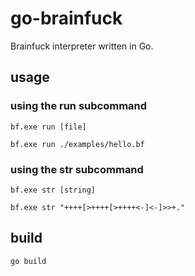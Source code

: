 # go-brainfuck
Brainfuck interpreter written in Go.

## usage

### using the run subcommand
```
bf.exe run [file]
```
```
bf.exe run ./examples/hello.bf
```

### using the str subcommand
```
bf.exe str [string]
```
```
bf.exe str "++++[>++++[>++++<-]<-]>>+."
```

## build
```
go build
```
